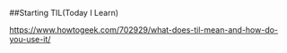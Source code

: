 ##Starting TIL(Today I Learn) 

https://www.howtogeek.com/702929/what-does-til-mean-and-how-do-you-use-it/
